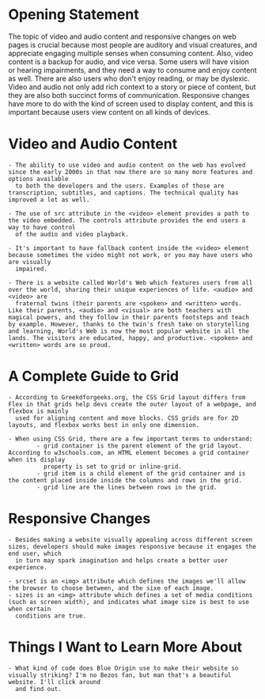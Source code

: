 # Opening Statement

The topic of video and audio content and responsive changes on web pages is crucial because most people are auditory and visual creatures, and appreciate engaging multiple senses when consuming content. Also, video content is a backup for audio, and vice versa. Some users will have vision or hearing impairments, and they need a way to consume and enjoy content as well. There are also users who don't enjoy reading, or may be dyslexic. Video and audio not only add rich context to a story or piece of content, but they are also both succinct forms of communication. Responsive changes have more to do with the kind of screen used to display content, and this is important because users view content on all kinds of devices.

# Video and Audio Content

    - The ability to use video and audio content on the web has evolved since the early 2000s in that now there are so many more features and options available  
      to both the developers and the users. Examples of those are transcription, subtitles, and captions. The technical quality has improved a lot as well.

    - The use of src attribute in the <video> element provides a path to the video embedded. The controls attribute provides the end users a way to have control 
      of the audio and video playback. 

    - It's important to have fallback content inside the <video> element because sometimes the video might not work, or you may have users who are visually 
      impaired.

    - There is a website called World's Web which features users from all over the world, sharing their unique experiences of life. <audio> and <video> are 
      fraternal twins (their parents are <spoken> and <written> words. Like their parents, <audio> and <visual> are both teachers with magical powers, and they follow in their parents footsteps and teach by example. However, thanks to the twin's fresh take on storytelling and learning, World's Web is now the most popular website in all the lands. The visitors are educated, happy, and productive. <spoken> and <written> words are so proud.

# A Complete Guide to Grid

    - According to Greekdforgeeks.org, the CSS Grid layout differs from Flex in that grids help devs create the outer layout of a webpage, and flexbox is mainly 
      used for aligning content and move blocks. CSS grids are for 2D layouts, and flexbox works best in only one dimension.

    - When using CSS Grid, there are a few important terms to understand:
            - grid container is the parent element of the grid layout. According to w3schools.com, an HTML element becomes a grid container when its display   
              property is set to grid or inline-grid. 
            - grid item is a child element of the grid container and is the content placed inside inside the columns and rows in the grid.
            - grid line are the lines between rows in the grid.

# Responsive Changes


    - Besides making a website visually appealing across different screen sizes, developers should make images responsive because it engages the end user, which 
      in turn may spark imagination and helps create a better user experience.

    - srcset is an <img> attribute which defines the images we'll allow the browser to choose between, and the sixe of each image.
    - sizes is an <img> attribute which defines a set of media conditions (such as screen width), and indicates what image size is best to use when certain 
      conditions are true.

# Things I Want to Learn More About 

    - What kind of code does Blue Origin use to make their website so visually striking? I'm no Bezos fan, but man that's a beautiful website. I'll click around 
      and find out. 